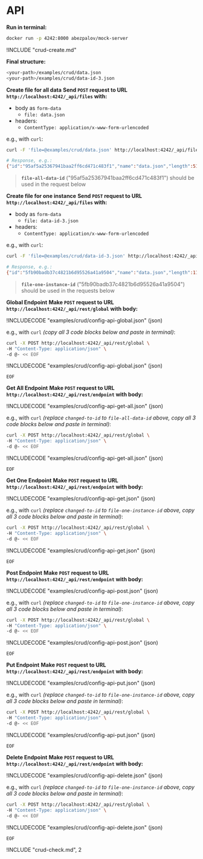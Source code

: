# API

**Run in terminal:**

```bash
docker run -p 4242:8000 abezpalov/mock-server
```

!INCLUDE "crud-create.md"

**Final structure:**

```bash
<your-path>/examples/crud/data.json
<your-path>/examples/crud/data-id-3.json
```

**Create file for all data**
**Send `POST` request to URL `http://localhost:4242/_api/files` with:**

- body as `form-data`
  - `file: data.json`
- headers:
  - `ContentType: application/x-www-form-urlencoded`

e.g., with `curl`:

```bash
curl -F 'file=@examples/crud/data.json' http://localhost:4242/_api/files

# Response, e.g.:
{"id":"95af5a25367941baa2ff6cd471c483f1","name":"data.json","length":517}
```

> **`file-all-data-id`** ("95af5a25367941baa2ff6cd471c483f1") should be used in the request below

**Create file for one instance**
**Send `POST` request to URL `http://localhost:4242/_api/files` with:**

- body as `form-data`
  - `file: data-id-3.json`
- headers:
  - `ContentType: application/x-www-form-urlencoded`

e.g., with `curl`:

```bash
curl -F 'file=@examples/crud/data-id-3.json' http://localhost:4242/_api/files

# Response, e.g.:
{"id":"5fb90badb37c4821b6d95526a41a9504","name":"data.json","length":116}
```

> **`file-one-instance-id`** ("5fb90badb37c4821b6d95526a41a9504") should be used in the requests below

**Global Endpoint**
**Make `POST` request to URL `http://localhost:4242/_api/rest/global` with body:**

!INCLUDECODE "examples/crud/config-api-global.json" (json)

e.g., with `curl` _(copy all 3 code blocks below and paste in terminal)_:

```bash
curl -X POST http://localhost:4242/_api/rest/global \
-H "Content-Type: application/json" \
-d @- << EOF
```

!INCLUDECODE "examples/crud/config-api-global.json" (json)

```
EOF
```

**Get All Endpoint**
**Make `POST` request to URL `http://localhost:4242/_api/rest/endpoint` with body:**

!INCLUDECODE "examples/crud/config-api-get-all.json" (json)

e.g., with `curl` _(replace `changed-to-id` to `file-all-data-id` above, copy all 3 code blocks below and paste in terminal)_:

```bash
curl -X POST http://localhost:4242/_api/rest/global \
-H "Content-Type: application/json" \
-d @- << EOF
```

!INCLUDECODE "examples/crud/config-api-get-all.json" (json)

```
EOF
```

**Get One Endpoint**
**Make `POST` request to URL `http://localhost:4242/_api/rest/endpoint` with body:**

!INCLUDECODE "examples/crud/config-api-get.json" (json)

e.g., with `curl` _(replace `changed-to-id` to `file-one-instance-id` above, copy all 3 code blocks below and paste in terminal)_:

```bash
curl -X POST http://localhost:4242/_api/rest/global \
-H "Content-Type: application/json" \
-d @- << EOF
```

!INCLUDECODE "examples/crud/config-api-get.json" (json)

```
EOF
```

**Post Endpoint**
**Make `POST` request to URL `http://localhost:4242/_api/rest/endpoint` with body:**

!INCLUDECODE "examples/crud/config-api-post.json" (json)

e.g., with `curl` _(replace `changed-to-id` to `file-one-instance-id` above, copy all 3 code blocks below and paste in terminal)_:

```bash
curl -X POST http://localhost:4242/_api/rest/global \
-H "Content-Type: application/json" \
-d @- << EOF
```

!INCLUDECODE "examples/crud/config-api-post.json" (json)

```
EOF
```

**Put Endpoint**
**Make `POST` request to URL `http://localhost:4242/_api/rest/endpoint` with body:**

!INCLUDECODE "examples/crud/config-api-put.json" (json)

e.g., with `curl` _(replace `changed-to-id` to `file-one-instance-id` above, copy all 3 code blocks below and paste in terminal)_:

```bash
curl -X POST http://localhost:4242/_api/rest/global \
-H "Content-Type: application/json" \
-d @- << EOF
```

!INCLUDECODE "examples/crud/config-api-put.json" (json)

```
EOF
```

**Delete Endpoint**
**Make `POST` request to URL `http://localhost:4242/_api/rest/endpoint` with body:**

!INCLUDECODE "examples/crud/config-api-delete.json" (json)

e.g., with `curl` _(replace `changed-to-id` to `file-one-instance-id` above, copy all 3 code blocks below and paste in terminal)_:

```bash
curl -X POST http://localhost:4242/_api/rest/global \
-H "Content-Type: application/json" \
-d @- << EOF
```

!INCLUDECODE "examples/crud/config-api-delete.json" (json)

```
EOF
```

!INCLUDE "crud-check.md", 2
